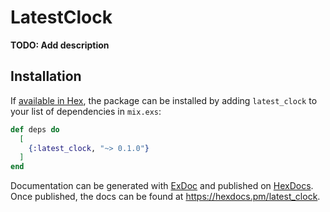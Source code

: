 # LatestClock

**TODO: Add description**

## Installation

If [available in Hex](https://hex.pm/docs/publish), the package can be installed
by adding `latest_clock` to your list of dependencies in `mix.exs`:

```elixir
def deps do
  [
    {:latest_clock, "~> 0.1.0"}
  ]
end
```

Documentation can be generated with [ExDoc](https://github.com/elixir-lang/ex_doc)
and published on [HexDocs](https://hexdocs.pm). Once published, the docs can
be found at <https://hexdocs.pm/latest_clock>.

